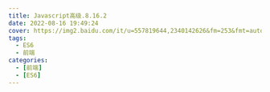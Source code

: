 ```yaml
---
title: Javascript高级.8.16.2
date: 2022-08-16 19:49:24
cover: https://img2.baidu.com/it/u=557819644,2340142626&fm=253&fmt=auto&a=138&f=JEG?w=1000&h=500
tags:
  - ES6
  - 前端
categories:
  - [前端]
  - [ES6]
---
```


